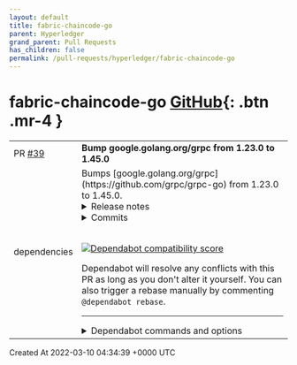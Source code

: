 ```yaml
---
layout: default
title: fabric-chaincode-go
parent: Hyperledger
grand_parent: Pull Requests
has_children: false
permalink: /pull-requests/hyperledger/fabric-chaincode-go
---
```


# fabric-chaincode-go <span class="fs-3 right-align">[GitHub](https://github.com/hyperledger/fabric-chaincode-go){: .btn .mr-4 }</span>


<div>
    <table>
        <tr>
            <td>
                PR <a href="https://github.com/hyperledger/fabric-chaincode-go/pull/39" class=".btn">#39</a>
            </td>
            <td>
                <b>
                    Bump google.golang.org/grpc from 1.23.0 to 1.45.0
                </b>
            </td>
        </tr>
        <tr>
            <td>
                <span class="chip">dependencies</span>
            </td>
            <td>
                Bumps [google.golang.org/grpc](https://github.com/grpc/grpc-go) from 1.23.0 to 1.45.0.
<details>
<summary>Release notes</summary>
<p><em>Sourced from <a href="https://github.com/grpc/grpc-go/releases">google.golang.org/grpc's releases</a>.</em></p>
<blockquote>
<h2>Release 1.45.0</h2>
<h1>Bug Fixes</h1>
<ul>
<li>xds/clusterresolver: pass cluster name to DNS child policy to be used in creds handshake (<a href="https://github-redirect.dependabot.com/grpc/grpc-go/issues/5119">#5119</a>)</li>
<li>reflection: support dynamic messages (<a href="https://github-redirect.dependabot.com/grpc/grpc-go/issues/5180">#5180</a>)
<ul>
<li>Special Thanks: <a href="https://github.com/codebutler"><code>@​codebutler</code></a></li>
</ul>
</li>
</ul>
<h1>Performance Improvements</h1>
<ul>
<li>wrr: improve randomWRR performance (<a href="https://github-redirect.dependabot.com/grpc/grpc-go/issues/5067">#5067</a>)
<ul>
<li>Special Thanks: <a href="https://github.com/huangchong94"><code>@​huangchong94</code></a></li>
</ul>
</li>
</ul>
<h1>Behavior Changes</h1>
<ul>
<li>server: convert context errors returned by service handlers to status with the correct status code (<code>Canceled</code> or <code>DeadlineExceeded</code>), instead of <code>Unknown</code> (<a href="https://github-redirect.dependabot.com/grpc/grpc-go/issues/5156">#5156</a>)</li>
</ul>
<h1>New Features</h1>
<ul>
<li>reflection: add <code>NewServer(ServerOptions)</code> for creating a reflection server with advanced customizations (<a href="https://github-redirect.dependabot.com/grpc/grpc-go/issues/5197">#5197</a>)</li>
<li>xds: support federation (<a href="https://github-redirect.dependabot.com/grpc/grpc-go/issues/5128">#5128</a>)</li>
<li>xds/resource: accept Self as LDS's RDS config source and CDS's EDS config source (<a href="https://github-redirect.dependabot.com/grpc/grpc-go/issues/5152">#5152</a>)</li>
<li>xds/bootstrap: add plugin system for credentials specified in bootstrap file (<a href="https://github-redirect.dependabot.com/grpc/grpc-go/issues/5136">#5136</a>)</li>
</ul>
<h2>Release 1.44.0</h2>
<h1>New Features</h1>
<ul>
<li>balancer: add RLS load balancing policy (<a href="https://github-redirect.dependabot.com/grpc/grpc-go/issues/5046">#5046</a>)</li>
<li>xds: add RLS Cluster Specifier Plugin (<a href="https://github-redirect.dependabot.com/grpc/grpc-go/issues/5004">#5004</a>)</li>
<li>insecure: remove experimental notice (<a href="https://github-redirect.dependabot.com/grpc/grpc-go/issues/5069">#5069</a>)</li>
</ul>
<h1>Bug Fixes</h1>
<ul>
<li>internal/balancergroup: eliminate race in exitIdle (<a href="https://github-redirect.dependabot.com/grpc/grpc-go/issues/5012">#5012</a>)</li>
<li>authz: fix regex expression match (<a href="https://github-redirect.dependabot.com/grpc/grpc-go/issues/5035">#5035</a>)</li>
</ul>
<h1>Documentation</h1>
<ul>
<li>grpc: minor improvement on WithInsecure() document (<a href="https://github-redirect.dependabot.com/grpc/grpc-go/issues/5068">#5068</a>)
<ul>
<li>Special Thanks: <a href="https://github.com/shitian-ni"><code>@​shitian-ni</code></a></li>
</ul>
</li>
<li>attributes: document that some value types (e.g. <code>map</code>s) must implement Equal (<a href="https://github-redirect.dependabot.com/grpc/grpc-go/issues/5109">#5109</a>)</li>
<li>dialoptions.go: Fix WithBlock godoc (<a href="https://github-redirect.dependabot.com/grpc/grpc-go/issues/5073">#5073</a>)
<ul>
<li>Special Thanks: <a href="https://github.com/sgreene570"><code>@​sgreene570</code></a></li>
</ul>
</li>
<li>grpclog.DepthLoggerV2: Correct comment: formats like fmt.Println (<a href="https://github-redirect.dependabot.com/grpc/grpc-go/issues/5038">#5038</a>)
<ul>
<li>Special Thanks: <a href="https://github.com/evanj"><code>@​evanj</code></a></li>
</ul>
</li>
</ul>
<h2>Release 1.43.0</h2>
<h1>API Changes</h1>
<ul>
<li>grpc: stabilize <code>WithConnectParams</code> <code>DialOption</code> (<a href="https://github-redirect.dependabot.com/grpc/grpc-go/issues/4915">#4915</a>)</li>
</ul>
<!-- raw HTML omitted -->
</blockquote>
<p>... (truncated)</p>
</details>
<details>
<summary>Commits</summary>
<ul>
<li><a href="https://github.com/grpc/grpc-go/commit/a82cc96f07c960e02623688e4067ae6b7895334a"><code>a82cc96</code></a> Change version to 1.45.0 (<a href="https://github-redirect.dependabot.com/grpc/grpc-go/issues/5202">#5202</a>)</li>
<li><a href="https://github.com/grpc/grpc-go/commit/011544f72939c85397b0e24378280e6075061cb1"><code>011544f</code></a> authz: add additional logs to sdk authz (<a href="https://github-redirect.dependabot.com/grpc/grpc-go/issues/5094">#5094</a>)</li>
<li><a href="https://github.com/grpc/grpc-go/commit/18564ff61d5505d955c7bd1adc28e4f1ed96300c"><code>18564ff</code></a> reflection: improve server implementation (<a href="https://github-redirect.dependabot.com/grpc/grpc-go/issues/5197">#5197</a>)</li>
<li><a href="https://github.com/grpc/grpc-go/commit/ec717cad7395d45698b57c1df1ae36b4dbaa33dd"><code>ec717ca</code></a> xds: minor cleanup in xdsclient bootstrap code (<a href="https://github-redirect.dependabot.com/grpc/grpc-go/issues/5195">#5195</a>)</li>
<li><a href="https://github.com/grpc/grpc-go/commit/ebc30b8fc32e02f0ac5eff0ddbe4ccdca58bd8c4"><code>ebc30b8</code></a> reflection: use protobuf/reflect instead of go reflection, fix dynamic messag...</li>
<li><a href="https://github.com/grpc/grpc-go/commit/46009ac902e2256a2675e6e7057d384f6fdc222d"><code>46009ac</code></a> transport: Add an Unwrap method to ConnectionError (<a href="https://github-redirect.dependabot.com/grpc/grpc-go/issues/5148">#5148</a>)</li>
<li><a href="https://github.com/grpc/grpc-go/commit/75fd0240ac4146e5bcd211e0a3de695ad4369de3"><code>75fd024</code></a> remove sdk term from grpc authz (<a href="https://github-redirect.dependabot.com/grpc/grpc-go/issues/5191">#5191</a>)</li>
<li><a href="https://github.com/grpc/grpc-go/commit/a354b1eec35081ebfc7673a7edf273a13a2bfaee"><code>a354b1e</code></a> channelz: rename NewChannelzStorage to NewChannelzStorageForTesting (<a href="https://github-redirect.dependabot.com/grpc/grpc-go/issues/5190">#5190</a>)</li>
<li><a href="https://github.com/grpc/grpc-go/commit/0e055491d58ccdd3cb7f30796559a20abfe8d505"><code>0e05549</code></a> Format directory/file references (<a href="https://github-redirect.dependabot.com/grpc/grpc-go/issues/5184">#5184</a>)</li>
<li><a href="https://github.com/grpc/grpc-go/commit/c44f627fd1f65c4e9f2837c17b4a734c516172fd"><code>c44f627</code></a> cleanup: replace grpc.WithInsecure with insecure.NewCredentials (<a href="https://github-redirect.dependabot.com/grpc/grpc-go/issues/5177">#5177</a>)</li>
<li>Additional commits viewable in <a href="https://github.com/grpc/grpc-go/compare/v1.23.0...v1.45.0">compare view</a></li>
</ul>
</details>
<br />


[![Dependabot compatibility score](https://dependabot-badges.githubapp.com/badges/compatibility_score?dependency-name=google.golang.org/grpc&package-manager=go_modules&previous-version=1.23.0&new-version=1.45.0)](https://docs.github.com/en/github/managing-security-vulnerabilities/about-dependabot-security-updates#about-compatibility-scores)

Dependabot will resolve any conflicts with this PR as long as you don't alter it yourself. You can also trigger a rebase manually by commenting `@dependabot rebase`.

[//]: # (dependabot-automerge-start)
[//]: # (dependabot-automerge-end)

---

<details>
<summary>Dependabot commands and options</summary>
<br />

You can trigger Dependabot actions by commenting on this PR:
- `@dependabot rebase` will rebase this PR
- `@dependabot recreate` will recreate this PR, overwriting any edits that have been made to it
- `@dependabot merge` will merge this PR after your CI passes on it
- `@dependabot squash and merge` will squash and merge this PR after your CI passes on it
- `@dependabot cancel merge` will cancel a previously requested merge and block automerging
- `@dependabot reopen` will reopen this PR if it is closed
- `@dependabot close` will close this PR and stop Dependabot recreating it. You can achieve the same result by closing it manually
- `@dependabot ignore this major version` will close this PR and stop Dependabot creating any more for this major version (unless you reopen the PR or upgrade to it yourself)
- `@dependabot ignore this minor version` will close this PR and stop Dependabot creating any more for this minor version (unless you reopen the PR or upgrade to it yourself)
- `@dependabot ignore this dependency` will close this PR and stop Dependabot creating any more for this dependency (unless you reopen the PR or upgrade to it yourself)


</details>
            </td>
        </tr>
    </table>
    <div class="right-align">
        Created At 2022-03-10 04:34:39 +0000 UTC
    </div>
</div>


